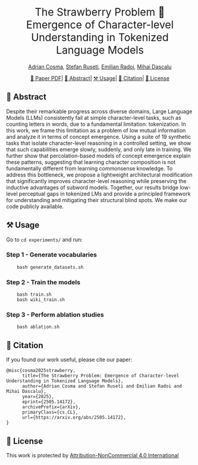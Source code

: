 <h1 align="center"><span style="font-weight:normal">The Strawberry Problem 🍓 <br> Emergence of Character-level Understanding in Tokenized Language Models</h1>

<div align="center">

[Adrian Cosma](https://scholar.google.com/citations?user=cdYk_RUAAAAJ&hl=en), [Stefan Ruseti](https://scholar.google.com/citations?user=aEyJTykAAAAJ&hl=en), [Emilian Radoi](https://scholar.google.com/citations?user=yjtWIf8AAAAJ&hl=en), [Mihai Dascalu](https://scholar.google.ro/citations?user=3L9yY8UAAAAJ&hl=en)
</div>

<div align="center">
  
[📜 Paper PDF](https://arxiv.org/abs/2505.14172)|
[📘 Abstract](#intro)|
[⚒️ Usage](#usage)|
[📖 Citation](#citation)|
[📝 License](#license)
</div>

## <a name="intro"></a> 📘 Abstract
Despite their remarkable progress across diverse domains, Large Language Models (LLMs) consistently fail at simple character-level tasks, such as counting letters in words, due to a fundamental limitation: tokenization. In this work, we frame this limitation as a problem of low mutual information and analyze it in terms of concept emergence. Using a suite of 19 synthetic tasks that isolate character-level reasoning in a controlled setting, we show that such capabilities emerge slowly, suddenly, and only late in training. We further show that percolation-based models of concept emergence explain these patterns, suggesting that learning character composition is not fundamentally different from learning commonsense knowledge. To address this bottleneck, we propose a lightweight architectural modification that significantly improves character-level reasoning while preserving the inductive advantages of subword models. Together, our results bridge low-level perceptual gaps in tokenized LMs and provide a principled framework for understanding and mitigating their structural blind spots. We make our code publicly available.

## <a name="usage"></a> ⚒️ Usage

Go to `cd experiments/` and run: 

### Step 1 - Generate vocabularies

```
    bash generate_datasets.sh
```

### Step 2 - Train the models

```
    bash train.sh
    bash wiki_train.sh
```

### Step 3 - Perform ablation studies 

```
    bash ablation.sh
```

## <a name="citation"></a> 📖 Citation
If you found our work useful, please cite our paper:

```
@misc{cosma2025strawberry,
      title={The Strawberry Problem: Emergence of Character-level Understanding in Tokenized Language Models}, 
      author={Adrian Cosma and Stefan Ruseti and Emilian Radoi and Mihai Dascalu},
      year={2025},
      eprint={2505.14172},
      archivePrefix={arXiv},
      primaryClass={cs.CL},
      url={https://arxiv.org/abs/2505.14172}, 
}
```

## <a name="license"></a> 📝 License

This work is protected by [Attribution-NonCommercial 4.0 International](LICENSE)
